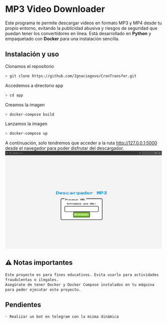 # MP3 Video Downloader  

Este programa te permite descargar videos en formato MP3 y MP4 desde tu propio entorno, evitando la publicidad abusiva y riesgos de seguridad que puedan tener los convertidores en línea. Está desarrollado en **Python** y empaquetado con **Docker** para una instalación sencilla.


## Instalación y uso  
Clonamos el repositorio
```bash
> git clone https://github.com/Ignaciogovo/CronTransfer.git
```

Accedemos a directorio app 
```bash
> cd app
```
Creamos la imagen
```bash
> docker-compose build
```
Lanzamos la imagen
```bash
> docker-compose up
```

A continuación, solo tendremos que acceder a la ruta http://127.0.0.1:5000 desde el navegador para poder disfrutar del descargador.
![Imagen de la web](https://github.com/Ignaciogovo/descargador_mp3/blob/master/varios/imagenes/index.png)



## ⚠️ Notas importantes

    Este proyecto es para fines educativos. Evita usarlo para actividades fraudulentas o ilegales.
    Asegúrate de tener Docker y Docker Compose instalados en tu máquina para poder ejecutar este proyecto.


## Pendientes
    - Realizar un bot en telegram con la misma dinámica 
    
